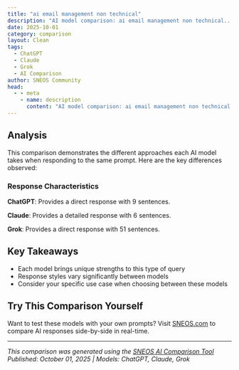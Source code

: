 ```yaml
---
title: "ai email management non technical"
description: "AI model comparison: ai email management non technical..."
date: 2025-10-01
category: comparison
layout: Clean
tags:
  - ChatGPT
  - Claude
  - Grok
  - AI Comparison
author: SNEOS Community
head:
  - - meta
    - name: description
      content: "AI model comparison: ai email management non technical..."
---
```


<ChatComparison
  title="ai email management non technical"
  prompt="ai email management non technical"
  :responses='{"ChatGPT": "Sure! Here\u2019s a simple, non-technical explanation of AI email management:\n\n**AI email management** is a way to use smart computer programs to help you handle your emails more easily. Instead of doing everything yourself\u2014like sorting important messages, answering common questions, or deleting spam\u2014AI can do some of these tasks automatically.\n\nFor example: \n- It can organize your inbox by putting important emails at the top. \n- It can suggest quick replies to save you time. \n- It can filter out junk or spam emails so you don\u2019t have to see them. \n- It can remind you to follow up on emails you haven\u2019t answered yet.\n\nAll of this helps you stay organized and saves time, letting you focus on more important work without getting overwhelmed by your email.\n\nIf you want, I can also give you some examples of AI email tools that people use!", "Claude": "# AI Email Management for Non-Technical Users\n\nAI email management tools help organize, prioritize, and respond to your emails automatically - no technical skills required!\n\n## What AI Email Management Does\n\n**Automatic Organization**\n- Sorts emails into folders (work, personal, newsletters, etc.)\n- Flags important messages\n- Filters out spam and promotional emails\n\n**Smart Responses**\n- Suggests quick reply options\n- Drafts responses based on email content\n- Schedules emails to send later\n\n**Time-Saving Features**\n- Summarizes long email threads\n- Extracts key information (dates, contacts, action items)\n- Reminds you about follow-ups\n\n## Popular AI Email Tools\n\n### **Built-in Options**\n- **Gmail Smart Compose** - Suggests text as you type\n- **Outlook Focused Inbox** - Separates important emails\n- **Apple Mail VIP** - Prioritizes key contacts\n\n### **Easy-to-Use Apps**\n- **Boomerang** - Schedule emails and set reminders\n- **Mixmax** - Email templates and tracking\n- **SaneBox** - Automatic email sorting\n- **Clean Email** - Bulk email management\n\n## Getting Started (Simple Steps)\n\n1. **Start Small**\n - Enable smart features in your current email app\n - Try one new AI tool at a time\n\n2. **Common First Steps**\n - Turn on Gmail\u0027s Smart Reply\n - Set up email filters for newsletters\n - Use scheduling features for better timing\n\n3. **Gradual Improvement**\n - Let the AI learn your preferences over time\n - Adjust settings based on what works for you\n\n## Benefits You\u0027ll Notice\n\n- **Less Time in Inbox** - Spend 30-50% less time on email\n- **Never Miss Important Emails** - AI highlights what matters\n- **Faster Responses** - Quick reply suggestions save typing\n- **Cleaner Inbox** - Automatic organization reduces clutter\n\n## Tips for Success\n\n- **Be Patient** - AI improves as it learns your habits\n- **Review Suggestions** - Always check before sending AI-drafted replies\n- **Customize Settings** - Adjust to match your communication style\n- **Start with Free Options** - Most email providers include basic AI features\n\nAI email management isn\u0027t about replacing your judgment - it\u0027s about giving you more time for what matters most!", "Grok": "AI email management, in non-technical terms, refers to using artificial intelligence tools to help organize, prioritize, and handle your emails more efficiently. It\u2019s like having a smart assistant that understands your email habits and helps you stay on top of your inbox without needing to spend hours sorting through messages. Here\u2019s a simple breakdown of how it works and why it\u2019s useful:\n\n### What AI Email Management Does:\n1. **Sorting and Prioritizing Emails**: AI can automatically figure out which emails are urgent or important (like from your boss or a client) and push them to the top of your inbox. Less important stuff, like newsletters or promotions, can be moved to separate folders or marked as low priority.\n2. **Auto-Responses**: AI can draft quick replies to common emails (like confirming a meeting or thanking someone) so you don\u2019t have to type the same thing over and over. You can tweak these responses before sending.\n3. **Spam and Junk Filtering**: AI is great at spotting spam or unwanted emails and keeping them out of your main inbox, so you\u2019re not distracted by irrelevant messages.\n4. **Scheduling and Reminders**: Some AI tools can detect deadlines or tasks in your emails (like \u201Csubmit report by Friday\u201D) and remind you or even add them to your calendar.\n5. **Summarizing Long Emails**: If you get a lengthy email, AI can summarize the key points so you can quickly understand the gist without reading every word.\n6. **Organizing Conversations**: AI can group related emails into threads or categories (e.g., \u201CProject X updates\u201D) so you don\u2019t have to dig through your inbox to find them.\n\n### Why It\u2019s Helpful (Benefits):\n- **Saves Time**: Instead of manually sorting through dozens or hundreds of emails, AI does the heavy lifting for you.\n- **Reduces Stress**: A cluttered inbox can feel overwhelming. AI helps keep it manageable by focusing on what matters most.\n- **Boosts Productivity**: You can focus on important tasks instead of getting bogged down by email clutter.\n- **Fewer Mistakes**: AI can help you avoid missing critical emails or forgetting to follow up.\n\n### Examples of AI Email Tools (User-Friendly Options):\n- **Gmail (Smart Features)**: Gmail uses AI to suggest quick replies, categorize emails into \u201CPrimary,\u201D \u201CSocial,\u201D and \u201CPromotions,\u201D and even nudge you to follow up on unanswered messages.\n- **Outlook (Focused Inbox)**: Microsoft Outlook has a \u201CFocused Inbox\u201D feature that uses AI to separate important emails from less relevant ones.\n- **Spark**: A user-friendly email app that uses AI to prioritize emails and help teams collaborate on responses.\n- **Boomerang**: A tool that can schedule emails, remind you to follow up, and suggest the best times to send messages based on AI insights.\n- **SaneBox**: This tool uses AI to filter unimportant emails into a separate folder and summarize what you\u2019ve missed.\n\n### How to Get Started (Non-Technical Steps):\n1. **Pick a Tool**: Choose an email service or add-on (like Gmail, Outlook, or SaneBox) that offers AI features. Most of them are built into the app, so you don\u2019t need to be tech-savvy.\n2. **Set Up Your Preferences**: Some tools let you customize how they prioritize emails (e.g., always mark emails from your boss as important). This usually involves simple settings or clicking a few buttons.\n3. **Let It Learn**: AI gets smarter over time by observing how you handle emails. For example, if you always reply to certain people quickly, it will mark their messages as important.\n4. **Check Occasionally**: AI isn\u2019t perfect. Take a quick glance at filtered or low-priority emails now and then to make sure nothing important slipped through.\n\n### Things to Keep in Mind:\n- **Privacy**: AI tools often need access to your emails to work, so make sure you trust the provider. Stick to well-known services like Gmail or Outlook if you\u2019re concerned.\n- **Not 100% Accurate**: Sometimes AI might mislabel an email as spam or low priority. It\u2019s a helper, not a replacement for your judgment.\n- **Simple to Use**: You don\u2019t need to understand how AI works behind the scenes\u2014just focus on the features that make your email life easier.\n\nIn short, AI email management is like having a personal assistant for your inbox. It automates boring tasks, keeps things tidy, and helps you focus on what really matters. If you\u2019re drowning in emails, trying out a tool with AI features could be a game-changer! Let me know if you\u2019d like tips on a specific tool or app."}' 
  published-date="16:56"
/>

## Analysis

This comparison demonstrates the different approaches each AI model takes when responding to the same prompt. Here are the key differences observed:

### Response Characteristics

**ChatGPT**: Provides a direct response with 9 sentences. 

**Claude**: Provides a detailed response with 6 sentences. 

**Grok**: Provides a direct response with 51 sentences. 

## Key Takeaways

- Each model brings unique strengths to this type of query
- Response styles vary significantly between models
- Consider your specific use case when choosing between these models

## Try This Comparison Yourself

Want to test these models with your own prompts? Visit [SNEOS.com](https://sneos.com) to compare AI responses side-by-side in real-time.

---

*This comparison was generated using the [SNEOS AI Comparison Tool](https://sneos.com)*
*Published: October 01, 2025 | Models: ChatGPT, Claude, Grok*
